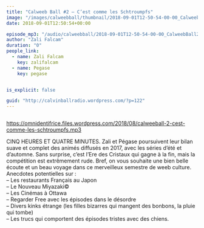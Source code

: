 ```yaml
---
title: "Calweeb Ball #2 – C’est comme les Schtroumpfs"
image: "/images/calweebball/thumbnail/2018-09-01T12-50-54-00-00_CalweebBall2CestcommelesSchtroumpfs.jpg"
date: 2018-09-01T12:50:54+00:00

episode_mp3: "/audio/calweebball/2018-09-01T12-50-54-00-00_CalweebBall2CestcommelesSchtroumpfs.mp3"
author: "Zali Falcam"
duration: "0"
people_link: 
  - name: Zali Falcam
    key: zalifalcam
  - name: Pegase
    key: pegase


is_explicit: false

guid: "http://calvinballradio.wordpress.com/?p=122"
---
```


<PodcastHeader/>

<!-- ECRIRE LA DESCRIPTION DE L'EPISODE SOUS CETTE LIGNE -->

<p></p>



<img src="/resources/calweebball/2018-09-01T12-50-54-00-00_CalweebBall2CestcommelesSchtroumpfs/epweeb2.jpg" alt="">


<a href="https://omnidentifrice.files.wordpress.com/2018/08/calweeball-2-cest-comme-les-schtroumpfs.mp3" rel="nofollow">https://omnidentifrice.files.wordpress.com/2018/08/calweeball-2-cest-comme-les-schtroumpfs.mp3</a>
<p>CINQ HEURES ET QUATRE MINUTES. Zali et Pégase poursuivent leur bilan suave et complet des animés diffusés en 2017, avec les séries d’été et d’automne. Sans surprise, c’est l’Ere des Cristaux qui gagne à la fin, mais la compétition est extrêmement rude. Bref, on vous souhaite une bien belle écoute et un beau voyage dans ce merveilleux semestre de weeb culture.<br>
Anecdotes potentielles sur :<br>
– Les restaurants Français au Japon<br>
– Le Nouveau Miyazaki©<br>
– Les Cinémas à Ottawa<br>
– Regarder Free avec les épisodes dans le désordre<br>
– Divers kinks étrange (les filles bizarres qui mangent des bonbons, la pluie qui tombe)<br>
– Les trucs qui comportent des épisodes tristes avec des chiens.</p>


